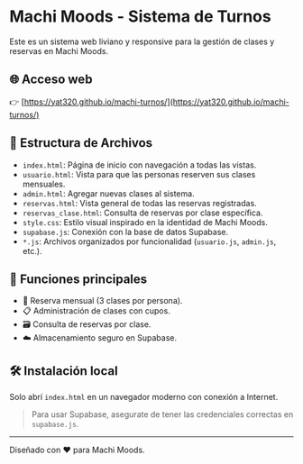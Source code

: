 
# Machi Moods - Sistema de Turnos

Este es un sistema web liviano y responsive para la gestión de clases y reservas en Machi Moods.

## 🌐 Acceso web

👉 [https://yat320.github.io/machi-turnos/](https://yat320.github.io/machi-turnos/)

## 📁 Estructura de Archivos

- `index.html`: Página de inicio con navegación a todas las vistas.
- `usuario.html`: Vista para que las personas reserven sus clases mensuales.
- `admin.html`: Agregar nuevas clases al sistema.
- `reservas.html`: Vista general de todas las reservas registradas.
- `reservas_clase.html`: Consulta de reservas por clase específica.
- `style.css`: Estilo visual inspirado en la identidad de Machi Moods.
- `supabase.js`: Conexión con la base de datos Supabase.
- `*.js`: Archivos organizados por funcionalidad (`usuario.js`, `admin.js`, etc.).

## 🚀 Funciones principales

- 📅 Reserva mensual (3 clases por persona).
- 📋 Administración de clases con cupos.
- 🗃️ Consulta de reservas por clase.
- ☁️ Almacenamiento seguro en Supabase.

## 🛠️ Instalación local

Solo abrí `index.html` en un navegador moderno con conexión a Internet.

> Para usar Supabase, asegurate de tener las credenciales correctas en `supabase.js`.

---

Diseñado con ❤️ para Machi Moods.
